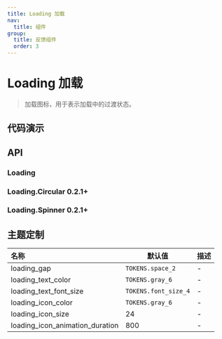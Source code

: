 ```yaml
---
title: Loading 加载
nav:
  title: 组件
group:
  title: 反馈组件
  order: 3
---
```


# Loading 加载

> 加载图标，用于表示加载中的过渡状态。

## 代码演示

<code src="./__fixtures__/basic.tsx"></code>

## API

### Loading

<!-- <API hideTitle src="./loading.tsx"></API> -->

### Loading.Circular <Badge>0.2.1+</Badge>

<!-- <API hideTitle src="./loading-circular.tsx"></API> -->

### Loading.Spinner <Badge>0.2.1+</Badge>

<!-- <API hideTitle src="./loading-spinner.tsx"></API> -->

## 主题定制

| 名称                            | 默认值               | 描述 |
| :------------------------------ | -------------------- | ---- |
| loading_gap                     | `TOKENS.space_2`     | -    |
| loading_text_color              | `TOKENS.gray_6`      | -    |
| loading_text_font_size          | `TOKENS.font_size_4` | -    |
| loading_icon_color              | `TOKENS.gray_6`      | -    |
| loading_icon_size               | 24                   | -    |
| loading_icon_animation_duration | 800                  | -    |
